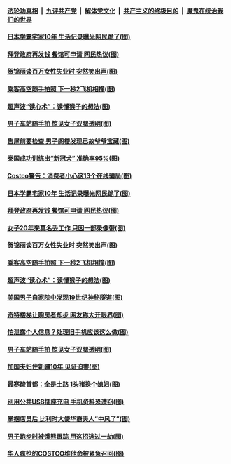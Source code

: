 ####  [法轮功真相](../../../../basic/blob/master/README.md?t=04271332) &nbsp;|&nbsp; [九评共产党](../../../../9ping.md/blob/master/README.md?t=04271332) &nbsp;|&nbsp; [解体党文化](../../../../jtdwh.md/blob/master/README.md?t=04271332)  &nbsp;|&nbsp; [共产主义的终极目的](../../../../gczydzjmd.md/blob/master/README.md?t=04271332) &nbsp;|&nbsp; [魔鬼在统治我们的世界](../../../../mgztzwmdsj.md/blob/master/README.md?t=04271332) 

#### [日本学霸宅家10年 生活记录曝光网民跪了(图)](../pages/p3/969932.md?t=04271332) 

#### [拜登政府再发钱 餐馆可申请 网民热议(图)](../pages/p3/969874.md?t=04271332) 

#### [贺锦丽谈百万女性失业时 突然笑出声(图)](../pages/p3/969860.md?t=04271332) 

#### [乘客高空随手拍照 下一秒2飞机相撞(图)](../pages/p3/969851.md?t=04271332) 

#### [超声波“读心术”：读懂猴子的想法(图)](../pages/p3/969850.md?t=04271332) 

#### [男子车站随手拍 惊见女子双腿透明(图)](../pages/p3/969364.md?t=04271332) 

#### [售屋前要检查 男子阁楼发现已故爷爷宝藏(图)](../pages/p3/969991.md?t=04271332) 

#### [泰国成功训练出“新冠犬” 准确率95%(图)](../pages/p3/969967.md?t=04271332) 

#### [Costco警告：消费者小心这13个在线骗局(图)](../pages/p3/969965.md?t=04271332) 

#### [日本学霸宅家10年 生活记录曝光网民跪了(图)](../pages/p3/969932.md?t=04271332) 

#### [拜登政府再发钱 餐馆可申请 网民热议(图)](../pages/p3/969874.md?t=04271332) 

#### [女子20年来莫名丢工作 只因一部录像带(图)](../pages/p3/969898.md?t=04271332) 


#### [贺锦丽谈百万女性失业时 突然笑出声(图)](../pages/p3/969860.md?t=04271332) 

#### [乘客高空随手拍照 下一秒2飞机相撞(图)](../pages/p3/969851.md?t=04271332) 

#### [超声波“读心术”：读懂猴子的想法(图)](../pages/p3/969850.md?t=04271332) 

#### [美国男子自家院中发现19世纪神秘隧道(图)](../pages/p3/969813.md?t=04271332) 

#### [奇特楼梯让购房者却步 网友称大开眼界(图)](../pages/p3/969801.md?t=04271332) 

#### [怕泄露个人信息？处理旧手机应该这么做(图)](../pages/p3/969465.md?t=04271332) 

#### [男子车站随手拍 惊见女子双腿透明(图)](../pages/p3/969364.md?t=04271332) 

#### [加国夫妇住新疆10年 见证迫害(图)](../pages/p3/969700.md?t=04271332) 

#### [最寒酸首都：全是土路 1头猪换个媳妇(图)](../pages/p3/969358.md?t=04271332) 

#### [别用公共USB插座充电 手机资料恐遭窃(图)](../pages/p3/969693.md?t=04271332) 

#### [掌掴店员后 比利时大使华裔夫人“中风了”(图)](../pages/p3/969668.md?t=04271332) 

#### [男子跑步时被饿熊跟踪 用这招逃过一劫(图)](../pages/p3/969681.md?t=04271332) 

#### [华人疯抢的COSTCO维他命被紧急召回(图)](../pages/p3/969666.md?t=04271332) 

